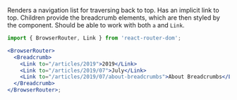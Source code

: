 Renders a navigation list for traversing back to top. Has an implicit link to top. Children provide the breadcrumb elements, which are then styled by the component. Should be able to work with both `a` and `Link`.

```jsx
import { BrowserRouter, Link } from 'react-router-dom';

<BrowserRouter>
  <Breadcrumb>
    <Link to="/articles/2019">2019</Link>
    <Link to="/articles/2019/07">July</Link>
    <Link to="/articles/2019/07/about-breadcrumbs">About Breadcrumbs</Link>
  </Breadcrumb>
</BrowserRouter>;
```

